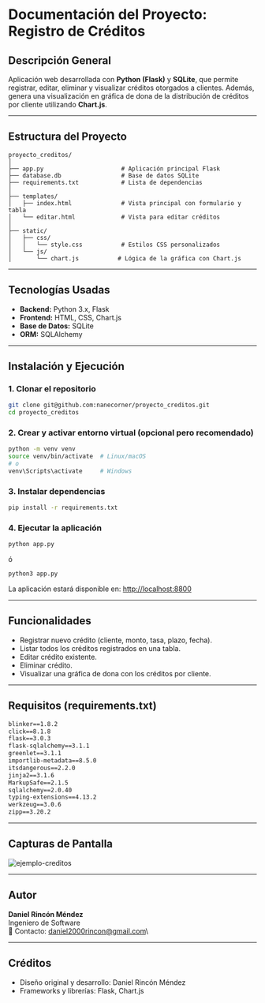 # Documentación del Proyecto: Registro de Créditos

## Descripción General

Aplicación web desarrollada con **Python (Flask)** y **SQLite**, que permite registrar, editar, eliminar y visualizar créditos otorgados a clientes. Además, genera una visualización en gráfica de dona de la distribución de créditos por cliente utilizando **Chart.js**.

---

## Estructura del Proyecto

```
proyecto_creditos/
│
├── app.py                      # Aplicación principal Flask
├── database.db                 # Base de datos SQLite
├── requirements.txt            # Lista de dependencias
│
├── templates/
│   ├── index.html              # Vista principal con formulario y tabla
│   └── editar.html             # Vista para editar créditos
│
├── static/
│   ├── css/
│   │   └── style.css           # Estilos CSS personalizados
│   └── js/
│       └── chart.js           # Lógica de la gráfica con Chart.js
```

---

## Tecnologías Usadas

- **Backend:** Python 3.x, Flask
- **Frontend:** HTML, CSS, Chart.js
- **Base de Datos:** SQLite
- **ORM:** SQLAlchemy

---

## Instalación y Ejecución

### 1. Clonar el repositorio

```bash
git clone git@github.com:nanecorner/proyecto_creditos.git
cd proyecto_creditos
```

### 2. Crear y activar entorno virtual (opcional pero recomendado)

```bash
python -m venv venv
source venv/bin/activate  # Linux/macOS
# o
venv\Scripts\activate     # Windows
```

### 3. Instalar dependencias

```bash
pip install -r requirements.txt
```

### 4. Ejecutar la aplicación

```bash
python app.py
```
ó
```bash
python3 app.py
```

La aplicación estará disponible en: [http://localhost:8800](http://localhost:8800)

---

## Funcionalidades

- Registrar nuevo crédito (cliente, monto, tasa, plazo, fecha).
- Listar todos los créditos registrados en una tabla.
- Editar crédito existente.
- Eliminar crédito.
- Visualizar una gráfica de dona con los créditos por cliente.

---

## Requisitos (requirements.txt)

```txt
blinker==1.8.2
click==8.1.8
flask==3.0.3
flask-sqlalchemy==3.1.1
greenlet==3.1.1
importlib-metadata==8.5.0
itsdangerous==2.2.0
jinja2==3.1.6
MarkupSafe==2.1.5
sqlalchemy==2.0.40
typing-extensions==4.13.2
werkzeug==3.0.6
zipp==3.20.2
```

---

## Capturas de Pantalla

![ejemplo-creditos](https://github.com/user-attachments/assets/c1133cb2-e313-40f0-957e-bf9fef99bfe8)

---

## Autor

**Daniel Rincón Méndez**\
Ingeniero de Software\
📧 Contacto: [daniel2000rincon@gmail.com](mailto\:daniel2000rincon@gmail.com)\

---

## Créditos

- Diseño original y desarrollo: Daniel Rincón Méndez
- Frameworks y librerías: Flask, Chart.js

